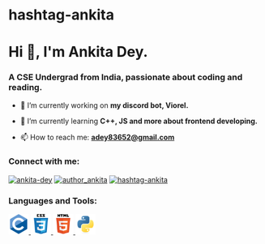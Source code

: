# hashtag-ankita
 
<h1 align="left">Hi 👋, I'm Ankita Dey.</h1>
<h3 align="left">A CSE Undergrad from India, passionate about coding and reading.</h3>

- 🔭 I’m currently working on **my discord bot, Viorel.**

- 🌱 I’m currently learning **C++, JS and more about frontend developing.**

- 📫 How to reach me: **adey83652@gmail.com**

<h3 align="left">Connect with me:</h3>
<p align="left">
<a href="https://www.linkedin.com/in/ankita-dey-8a652b1ba" target="blank"><img align="center" src="https://raw.githubusercontent.com/rahuldkjain/github-profile-readme-generator/master/src/images/icons/Social/linked-in-alt.svg" alt="ankita-dey" height="30" width="40" /></a>
<a href="https://instagram.com/author_ankita" target="blank"><img align="center" src="https://raw.githubusercontent.com/rahuldkjain/github-profile-readme-generator/master/src/images/icons/Social/instagram.svg" alt="author_ankita" height="30" width="40" /></a>
<a href="https://www.leetcode.com/hashtag-ankita" target="blank"><img align="center" src="https://raw.githubusercontent.com/rahuldkjain/github-profile-readme-generator/master/src/images/icons/Social/leet-code.svg" alt="hashtag-ankita" height="30" width="40" /></a>
</p>

<h3 align="left">Languages and Tools:</h3>
<p align="left"> <a href="https://www.cprogramming.com/" target="_blank" rel="noreferrer"> <img src="https://raw.githubusercontent.com/devicons/devicon/master/icons/c/c-original.svg" alt="c" width="40" height="40"/> </a> <a href="https://www.w3schools.com/css/" target="_blank" rel="noreferrer"> <img src="https://raw.githubusercontent.com/devicons/devicon/master/icons/css3/css3-original-wordmark.svg" alt="css3" width="40" height="40"/> </a> <a href="https://www.w3.org/html/" target="_blank" rel="noreferrer"> <img src="https://raw.githubusercontent.com/devicons/devicon/master/icons/html5/html5-original-wordmark.svg" alt="html5" width="40" height="40"/> </a> <a href="https://www.python.org" target="_blank" rel="noreferrer"> <img src="https://raw.githubusercontent.com/devicons/devicon/master/icons/python/python-original.svg" alt="python" width="40" height="40"/> </a> </p>
